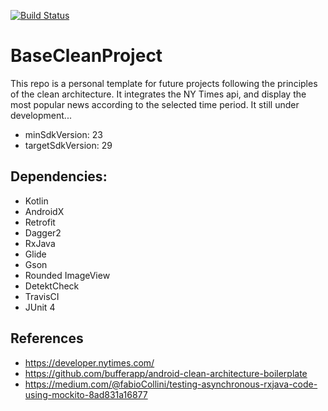 [![Build Status](https://travis-ci.com/gabriellferreira/BaseCleanProject.svg?branch=master)](https://travis-ci.com/gabriellferreira/BaseCleanProject)

# BaseCleanProject

This repo is a personal template for future projects following the principles of the clean architecture. It integrates the NY Times api, and display the most popular news according to the selected time period. It still under development...

* minSdkVersion: 23
* targetSdkVersion: 29

## Dependencies:
* Kotlin
* AndroidX
* Retrofit
* Dagger2
* RxJava
* Glide
* Gson
* Rounded ImageView
* DetektCheck
* TravisCI
* JUnit 4

## References
* https://developer.nytimes.com/
* https://github.com/bufferapp/android-clean-architecture-boilerplate
* https://medium.com/@fabioCollini/testing-asynchronous-rxjava-code-using-mockito-8ad831a16877
